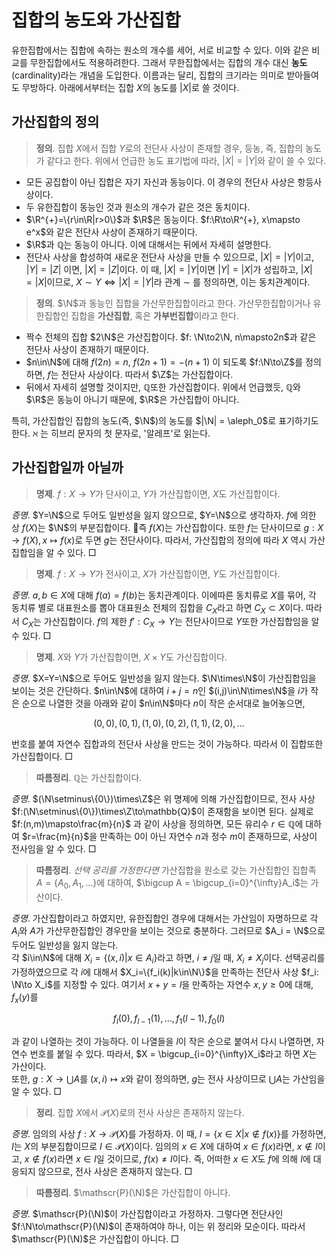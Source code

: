 <!---
title: '집합의 농도와 가산집합'
category: Mathematics
language: Korean
--->

# 집합의 농도와 가산집합

유한집합에서는 집합에 속하는 원소의 개수를 세어, 서로 비교할 수 있다. 이와 같은 비교를
무한집합에서도 적용하려한다.
그래서 무한집합에서는 집합의 개수 대신 **농도**(cardinality)라는 개념을 도입한다.
이름과는 달리, 집합의 크기라는 의미로 받아들여도 무방하다.
아래에서부터는 집합 $X$의 농도를 $|X|$로 쓸 것이다.

## 가산집합의 정의

> **정의**. 집합 $X$에서 집합 $Y$로의 전단사 사상이 존재할 경우, 등농, 즉, 집합의 농도가 
> 같다고 한다. 위에서 언급한 농도 표기법에 따라, $|X|=|Y|$와 같이 쓸 수 있다.

- 모든 공집합이 아닌 집합은 자기 자신과 동능이다. 이 경우의 전단사 사상은 항등사상이다.
- 두 유한집합이 동능인 것과 원소의 개수가 같은 것은 동치이다.
- $\R^{+}=\{r\in\R|r>0\}$과 $\R$은 동능이다.
$f:\R\to\R^{+}, x\mapsto e^x$와 같은 전단사 사상이 존재하기 때문이다.
- $\R$과 $\mathbb{Q}$는 동능이 아니다. 이에 대해서는 뒤에서 자세히 설명한다.
- 전단사 사상을 합성하여 새로운 전단사 사상을 만들 수 있으므로, $|X| = |Y|$이고, $|Y| = |Z|$ 이면, $|X| = |Z|$이다.
이 때, $|X|=|Y|$이면 $|Y|=|X|$가 성립하고, $|X|=|X|$이므로, $X \sim Y \iff |X|=|Y|$라 관계 $\sim$ 를 정의하면, 이는 동치관계이다.

> **정의**. $\N$과 동능인 집합을 가산무한집합이라고 한다. 가산무한집합이거나 유한집합인 집합을
> **가산집합**, 혹은 **가부번집합**이라고 한다.

- 짝수 전체의 집합 $2\N$은 가산집합이다. $f: \N\to2\N, n\mapsto2n$과 같은 전단사
사상이 존재하기 때문이다.
- $n\in\N$에 대해 $f(2n)=n$, $f(2n+1)=-(n+1)$ 이 되도록
$f:\N\to\Z$를 정의하면, $f$는 전단사 사상이다. 따라서 $\Z$는 가산집합이다.
- 뒤에서 자세히 설명할 것이지만, $\mathbb{Q}$또한 가산집합이다. 위에서 언급했듯,
$\mathbb{Q}$와 $\R$은 동능이 아니기 때문에, $\R$은 가산집합이 아니다.

특히, 가산집합인 집합의 농도(즉, $\N$)의 농도를 $|\N| = \aleph_0$로 표기하기도 한다.
ℵ 는 히브리 문자의 첫 문자로, '알레프'로 읽는다.

## 가산집합일까 아닐까

> **명제**. $f:X\to Y$가 단사이고, $Y$가 가산집합이면, $X$도 가산집합이다.

*증명*. $Y=\N$으로 두어도 일반성을 잃지 않으므로, $Y=\N$으로 생각하자.
$f$에 의한 상 $f(X)$는 $\N$의 부분집합이다. 즉 $f(X)$는 가산집합이다.
또한 $f$는 단사이므로 $g:X\to f(X),x\mapsto f(x)$로 두면
$g$는 전단사이다. 따라서, 가산집합의 정의에 따라 $X$ 역시 가산집합임을 알 수 있다. □

> **명제**. $f:X\to Y$가 전사이고, $X$가 가산집합이면, $Y$도 가산집합이다.

*증명*. $a,b\in X$에 대해 $f(a)=f(b)$는 동치관계이다. 이에따른 동치류로 $X$를 묶어,
각 동치류 별로 대표원소를 뽑아 대표원소 전체의 집합을 $C_X$라고 하면 $C_X\subset X$이다.
따라서 $C_X$는 가산집합이다.
$f$의 제한 $f':C_X\to Y$는 전단사이므로 $Y$또한 가산집합임을 알 수 있다. □

> **명제**. $X$와 $Y$가 가산집합이면, $X\times Y$도 가산집합이다.

*증명*. $X=Y=\N$으로 두어도 일반성을 잃지 않는다.
$\N\times\N$이 가산집합임을 보이는 것은 간단하다.
$n\in\N$에 대하여 $i+j=n$인 $(i,j)\in\N\times\N$을 $i$가 작은 순으로 나열한 것을
아래와 같이 $n\in\N$마다 $n$이 작은 순서대로 늘어놓으면,

$$
(0,0),\,(0,1),\,(1,0),\,(0,2),\,(1,1),\,(2,0),\,\ldots
$$

번호를 붙여 자연수 집합과의 전단사 사상을 만드는 것이 가능하다. 따라서 이 집합또한 
가산집합이다. □

> **따름정리**. $\mathbb{Q}$는 가산집합이다.

*증명*. $(\N\setminus\{0\})\times\Z$은 위 명제에 의해 가산집합이므로, 전사 사상
$f:(\N\setminus\{0\})\times\Z\to\mathbb{Q}$이 존재함을 보이면 된다. 실제로 $f:(n,m)\mapsto\frac{m}{n}$
과 같이 사상을 정의하면, 모든 유리수 $r\in\mathbb{Q}$에 대하여 $r=\frac{m}{n}$을 만족하는 $0$이 아닌 자연수
$n$과 정수 $m$이 존재하므로, 사상이 전사임을 알 수 있다. □

> **따름정리**. *선택 공리를 가정한다면* 가산집합을 원소로 갖는 가산집합인 집합족
$A=\{A_0, A_1,\ldots\}$에 대하여,
$\bigcup A = \bigcup_{i=0}^{\infty}A_i$는 가산이다.

*증명*. 가산집합이라고 하였지만, 유한집합인 경우에 대해서는 가산임이 자명하므로
각 $A_i$와 $A$가 가산무한집합인 경우만을 보이는 것으로 충분하다. 그러므로 $A_i = \N$으로 두어도
일반성을 잃지 않는다.  
각 $i\in\N$에 대해 $X_i =\{(x,i)|x\in A_i\}$라고 하면,
$i\not=j$일 때, $X_i\not=X_j$이다.
선택공리를 가정하였으므로 각 $i$에 대해서 $X_i=\{f_i(k)|k\in\N\}$을 만족하는
전단사 사상 $f_i: \N\to X_i$를 지정할 수 있다.
여기서 $x+y=l$을 만족하는 자연수 $x,y\geq 0$에 대해, $f_x(y)$를

$$
f_l(0),\, f_{l-1}(1),\,\ldots,\, f_{1}(l-1),\, f_{0}(l)
$$

과 같이 나열하는 것이 가능하다. 이 나열들을 $l$이 작은 순으로 붙여서 다시 나열하면,
자연수 번호를 붙일 수 있다. 따라서, $X = \bigcup_{i=0}^{\infty}X_i$라고 하면 $X$는 가산이다.  
또한, $g:X\to \bigcup A$를 $(x,i)\mapsto x$와 같이 정의하면, $g$는 전사 사상이므로
$\bigcup A$는 가산임을 알 수 있다. □

> **정리**. 집합 $X$에서 $\mathscr{P}(X)$로의 전사 사상은 존재하지 않는다.

*증명*. 임의의 사상 $f:X\to\mathscr{P}(X)$를 가정하자.
이 때, $I=\{x\in X|x\not\in f(x)\}$를 가정하면, $I$는
$X$의 부분집합이므로 $I\in\mathscr{P}(X)$이다.
임의의 $x\in X$에 대하여 $x\in f(x)$라면, $x\not\in I$이고,
$x\not\in f(x)$라면 $x\in I$일 것이므로, $f(x)\not= I$이다.
즉, 어떠한 $x\in X$도 $f$에 의해 $I$에 대응되지 않으므로,
전사 사상은 존재하지 않는다. □

> **따름정리**. $\mathscr{P}(\N)$은 가산집합이 아니다.

*증명*. $\mathscr{P}(\N)$이 가산집합이라고 가정하자.
그렇다면 전단사인 $f:\N\to\mathscr{P}(\N)$이 존재하여야 하나,
이는 위 정리와 모순이다. 따라서 $\mathscr{P}(\N)$은 가산집합이 아니다. □

<!---
> **정리**. $\R$은 가산집합이 아니다.

## 연속체 가설
--->
